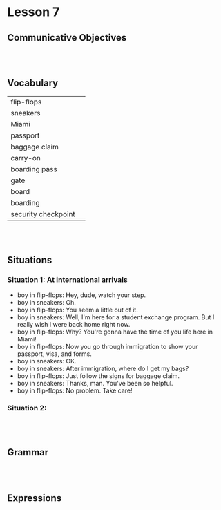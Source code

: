 # Lesson 7


## Communicative Objectives

<br><br>


## Vocabulary

|    |    |
|:---|:---|
| flip-flops |  |
| sneakers |  |
| Miami |  |
| passport |  |
| baggage claim |  |
| carry-on |  |
| boarding pass |  |
| gate |  |
| board |  |
| boarding |  |
| security checkpoint |  |

<br><br>


## Situations
### Situation 1: At international arrivals
- boy in flip-flops: Hey, dude, watch your step.
- boy in sneakers: Oh.
- boy in flip-flops: You seem a little out of it.
- boy in sneakers: Well, I'm here for a student exchange program. But I really wish I were back home right now.
- boy in flip-flops: Why? You're gonna have the time of you life here in Miami!
- boy in flip-flops: Now you go through immigration to show your passport, visa, and forms.
- boy in sneakers: OK.
- boy in sneakers: After immigration, where do I get my bags?
- boy in flip-flops: Just follow the signs for baggage claim.
- boy in sneakers: Thanks, man. You've been so helpful.
- boy in flip-flops: No problem. Take care!


### Situation 2:


<br><br>

## Grammar

<br><br>

## Expressions

|    |    |
|:---|:---|
